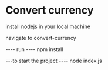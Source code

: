 # Convert currency
install nodejs in your local machine

navigate to convert-currency

---- run ----
npm install


---to start the project ----
node index.js
